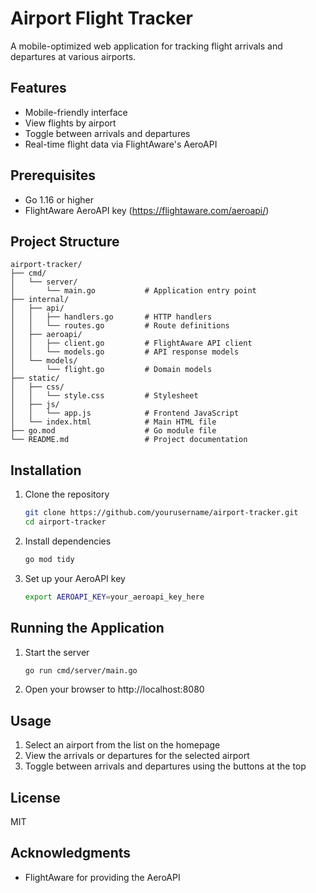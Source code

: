 # Airport Flight Tracker

A mobile-optimized web application for tracking flight arrivals and departures at various airports.

## Features

- Mobile-friendly interface
- View flights by airport
- Toggle between arrivals and departures
- Real-time flight data via FlightAware's AeroAPI

## Prerequisites

- Go 1.16 or higher
- FlightAware AeroAPI key (https://flightaware.com/aeroapi/)

## Project Structure

```
airport-tracker/
├── cmd/
│   └── server/
│       └── main.go           # Application entry point
├── internal/
│   ├── api/
│   │   ├── handlers.go       # HTTP handlers
│   │   └── routes.go         # Route definitions
│   ├── aeroapi/
│   │   ├── client.go         # FlightAware API client
│   │   └── models.go         # API response models
│   └── models/
│       └── flight.go         # Domain models
├── static/
│   ├── css/
│   │   └── style.css         # Stylesheet
│   ├── js/
│   │   └── app.js            # Frontend JavaScript
│   └── index.html            # Main HTML file
├── go.mod                    # Go module file
└── README.md                 # Project documentation
```

## Installation

1. Clone the repository
   ```bash
   git clone https://github.com/yourusername/airport-tracker.git
   cd airport-tracker
   ```

2. Install dependencies
   ```bash
   go mod tidy
   ```

3. Set up your AeroAPI key
   ```bash
   export AEROAPI_KEY=your_aeroapi_key_here
   ```

## Running the Application

1. Start the server
   ```bash
   go run cmd/server/main.go
   ```

2. Open your browser to http://localhost:8080

## Usage

1. Select an airport from the list on the homepage
2. View the arrivals or departures for the selected airport
3. Toggle between arrivals and departures using the buttons at the top

## License

MIT

## Acknowledgments

- FlightAware for providing the AeroAPI
